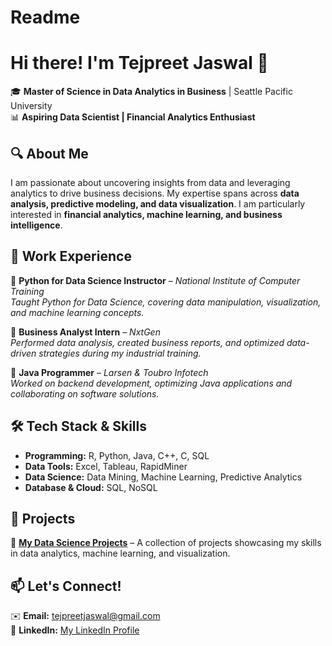 # Readme

# **Hi there! I'm Tejpreet Jaswal 👋**  

🎓 **Master of Science in Data Analytics in Business** | Seattle Pacific University  
📊 **Aspiring Data Scientist | Financial Analytics Enthusiast**  

## 🔍 **About Me**  
I am passionate about uncovering insights from data and leveraging analytics to drive business decisions. My expertise spans across **data analysis, predictive modeling, and data visualization**. I am particularly interested in **financial analytics, machine learning, and business intelligence**.  

## 💼 **Work Experience**  
🔹 **Python for Data Science Instructor** – *National Institute of Computer Training*  
*Taught Python for Data Science, covering data manipulation, visualization, and machine learning concepts.*  

🔹 **Business Analyst Intern** – *NxtGen*  
*Performed data analysis, created business reports, and optimized data-driven strategies during my industrial training.*  

🔹 **Java Programmer** – *Larsen & Toubro Infotech*  
*Worked on backend development, optimizing Java applications and collaborating on software solutions.*  

## 🛠 **Tech Stack & Skills**  
- **Programming:** R, Python, Java, C++, C, SQL  
- **Data Tools:** Excel, Tableau, RapidMiner  
- **Data Science:** Data Mining, Machine Learning, Predictive Analytics  
- **Database & Cloud:** SQL, NoSQL  

## 📂 **Projects**  
🔹 **[My Data Science Projects](https://github.com/Tejpreet1014/Project-Data-Science)** – A collection of projects showcasing my skills in data analytics, machine learning, and visualization.  

## 📫 **Let's Connect!**  
✉️ **Email:** tejpreetjaswal@gmail.com  
🔗 **LinkedIn:** [My LinkedIn Profile](https://www.linkedin.com/in/tejpreetjaswal)  

